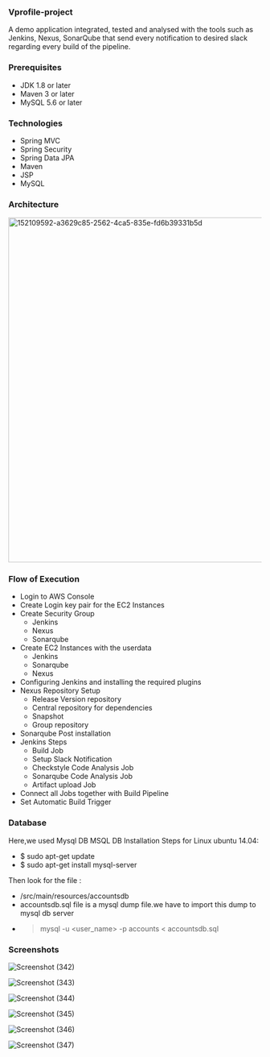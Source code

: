 ####
### Vprofile-project

A demo application integrated, tested and analysed with the tools such as Jenkins, Nexus, SonarQube that send every notification to desired slack regarding every build of the pipeline. 

### Prerequisites
- JDK 1.8 or later
- Maven 3 or later
- MySQL 5.6 or later

### Technologies 
- Spring MVC
- Spring Security
- Spring Data JPA
- Maven
- JSP
- MySQL

### Architecture

<img width="685" alt="152109592-a3629c85-2562-4ca5-835e-fd6b39331b5d" src="https://user-images.githubusercontent.com/68735863/152641500-c9dceabf-9412-4da1-8c08-62d3b86196e7.png">

### Flow of Execution

- Login to AWS Console
- Create Login key pair for the EC2 Instances
- Create Security Group
  - Jenkins
  - Nexus
  - Sonarqube
- Create EC2 Instances with the userdata
  - Jenkins
  - Sonarqube
  - Nexus
- Configuring Jenkins and installing the required plugins
- Nexus Repository Setup
  - Release Version repository
  - Central repository for dependencies
  - Snapshot
  - Group repository 
- Sonarqube Post installation
- Jenkins Steps
  - Build Job
  - Setup Slack Notification
  - Checkstyle Code Analysis Job
  - Sonarqube Code Analysis Job
  - Artifact upload Job
- Connect all Jobs together with Build Pipeline
- Set Automatic Build Trigger
 
### Database
Here,we used Mysql DB 
MSQL DB Installation Steps for Linux ubuntu 14.04:
- $ sudo apt-get update
- $ sudo apt-get install mysql-server

Then look for the file :
- /src/main/resources/accountsdb
- accountsdb.sql file is a mysql dump file.we have to import this dump to mysql db server
- > mysql -u <user_name> -p accounts < accountsdb.sql

### Screenshots

![Screenshot (342)](https://user-images.githubusercontent.com/68735863/152112558-f3ad4ea9-97e8-4869-a2b8-1590832d26f7.png)

![Screenshot (343)](https://user-images.githubusercontent.com/68735863/152110101-b51152c1-dcc9-4427-8187-e227a3f38054.png)

![Screenshot (344)](https://user-images.githubusercontent.com/68735863/152110116-dab57bc1-f8f0-4f8f-8c2c-626889607e78.png)

![Screenshot (345)](https://user-images.githubusercontent.com/68735863/152110138-246f6050-02f3-44e8-8662-95c09025c172.png)

![Screenshot (346)](https://user-images.githubusercontent.com/68735863/152110158-74ae59c6-5cc1-49f4-84aa-b9c8d8c3fd48.png)

![Screenshot (347)](https://user-images.githubusercontent.com/68735863/152113592-a7e0a440-d4e6-4cd7-831f-58251b17af2a.png)



